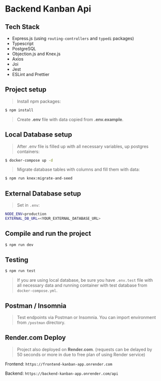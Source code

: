 # Backend Kanban Api

## Tech Stack

- Express.js (using `routing-controllers` and `typedi` packages)
- Typescript
- PostgreSQL
- Objection.js and Knex.js
- Axios
- Joi
- Jest
- ESLint and Prettier

## Project setup

> Install npm packages:

```bash
$ npm install
```

> Create **.env** file with data copied from **.env.example**.

## Local Database setup

> After .env file is filled up with all necessary variables, up postgres containers:

```bash
$ docker-compose up -d
```

> Migrate database tables with columns and fill them with data:

```bash
$ npm run knex:migrate-and-seed
```

## External Database setup

> Set in `.env`:

```bash
NODE_ENV=production
EXTERNAL_DB_URL=<YOUR_EXTERNAL_DATABASE_URL>
```

## Compile and run the project

```bash
$ npm run dev
```

## Testing

```bash
$ npm run test
```

> If you are using local database, be sure you have `.env.test` file with all necessary data and running container with test database from `docker-compose.yml`.

## Postman / Insomnia

> Test endpoints via Postman or Insomnia. You can import environment from `/postman` directory.

## Render.com Deploy

> Project also deployed on **Render.com**. (requests can be delayed by 50 seconds or more in due to free plan of using Render service)

Frontend: `https://frontend-kanban-app.onrender.com`

Backend: `https://backend-kanban-app.onrender.com/api`
